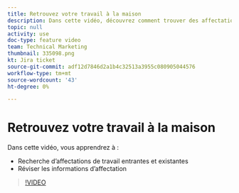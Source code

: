 ```yaml
---
title: Retrouvez votre travail à la maison
description: Dans cette vidéo, découvrez comment trouver des affectations de travail entrantes et existantes et consultez les informations d’affectation .
topic: null
activity: use
doc-type: feature video
team: Technical Marketing
thumbnail: 335098.png
kt: Jira ticket
source-git-commit: adf12d7846d2a1b4c32513a3955c080905044576
workflow-type: tm+mt
source-wordcount: '43'
ht-degree: 0%

---
```


# Retrouvez votre travail à la maison

Dans cette vidéo, vous apprendrez à :

* Recherche d’affectations de travail entrantes et existantes
* Réviser les informations d’affectation

>[!VIDEO](https://video.tv.adobe.com/v/335098/?quality=12)
